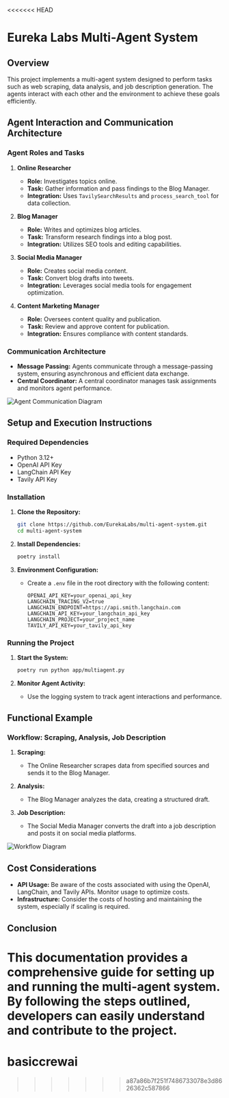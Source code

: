 <<<<<<< HEAD
# Eureka Labs Multi-Agent System

## Overview

This project implements a multi-agent system designed to perform tasks such as web scraping, data analysis, and job description generation. The agents interact with each other and the environment to achieve these goals efficiently.

## Agent Interaction and Communication Architecture

### Agent Roles and Tasks

1. **Online Researcher**
   - **Role:** Investigates topics online.
   - **Task:** Gather information and pass findings to the Blog Manager.
   - **Integration:** Uses `TavilySearchResults` and `process_search_tool` for data collection.

2. **Blog Manager**
   - **Role:** Writes and optimizes blog articles.
   - **Task:** Transform research findings into a blog post.
   - **Integration:** Utilizes SEO tools and editing capabilities.

3. **Social Media Manager**
   - **Role:** Creates social media content.
   - **Task:** Convert blog drafts into tweets.
   - **Integration:** Leverages social media tools for engagement optimization.

4. **Content Marketing Manager**
   - **Role:** Oversees content quality and publication.
   - **Task:** Review and approve content for publication.
   - **Integration:** Ensures compliance with content standards.

### Communication Architecture

- **Message Passing:** Agents communicate through a message-passing system, ensuring asynchronous and efficient data exchange.
- **Central Coordinator:** A central coordinator manages task assignments and monitors agent performance.

![Agent Communication Diagram](path/to/communication_diagram.png)

## Setup and Execution Instructions

### Required Dependencies

- Python 3.12+
- OpenAI API Key
- LangChain API Key
- Tavily API Key

### Installation

1. **Clone the Repository:**
   ```bash
   git clone https://github.com/EurekaLabs/multi-agent-system.git
   cd multi-agent-system
   ```

2. **Install Dependencies:**
   ```bash
   poetry install
   ```

3. **Environment Configuration:**
   - Create a `.env` file in the root directory with the following content:
     ```
     OPENAI_API_KEY=your_openai_api_key
     LANGCHAIN_TRACING_V2=true
     LANGCHAIN_ENDPOINT=https://api.smith.langchain.com
     LANGCHAIN_API_KEY=your_langchain_api_key
     LANGCHAIN_PROJECT=your_project_name
     TAVILY_API_KEY=your_tavily_api_key
     ```

### Running the Project

1. **Start the System:**
   ```bash
   poetry run python app/multiagent.py
   ```

2. **Monitor Agent Activity:**
   - Use the logging system to track agent interactions and performance.

## Functional Example

### Workflow: Scraping, Analysis, Job Description

1. **Scraping:**
   - The Online Researcher scrapes data from specified sources and sends it to the Blog Manager.

2. **Analysis:**
   - The Blog Manager analyzes the data, creating a structured draft.

3. **Job Description:**
   - The Social Media Manager converts the draft into a job description and posts it on social media platforms.

![Workflow Diagram](path/to/workflow_diagram.png)

## Cost Considerations

- **API Usage:** Be aware of the costs associated with using the OpenAI, LangChain, and Tavily APIs. Monitor usage to optimize costs.
- **Infrastructure:** Consider the costs of hosting and maintaining the system, especially if scaling is required.

## Conclusion

This documentation provides a comprehensive guide for setting up and running the multi-agent system. By following the steps outlined, developers can easily understand and contribute to the project.
=======
# basiccrewai
>>>>>>> a87a86b7f251f7486733078e3d8626362c587866
